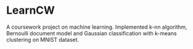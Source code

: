 # LearnCW

A coursework project on machine learning. Implemented k-nn algorithm, Bernoulli document model and Gaussian classification with k-means clustering on MNIST dataset.
